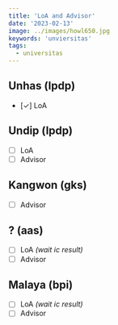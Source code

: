 ```yaml
---
title: 'LoA and Advisor'
date: '2023-02-13'
image: ../images/howl650.jpg
keywords: 'unviersitas'
tags:
  - universitas
---
```


## Unhas (lpdp)

- [✓] LoA

## Undip (lpdp)

- [ ] LoA
- [ ] Advisor

## Kangwon (gks)

- [ ] Advisor

## ? (aas)

- [ ] LoA _(wait ic result)_
- [ ] Advisor

## Malaya (bpi)

- [ ] LoA _(wait ic result)_
- [ ] Advisor
